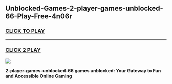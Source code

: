 
## Unblocked-Games-2-player-games-unblocked-66-Play-Free-4n06r
<h3>
<a href="https://premium76.site?title=2-player-games-unblocked-66&ref=10A">CLICK TO PLAY</a></h3>
<hr>

<h3>
<a href="https://premium76.site?title=2-player-games-unblocked-66&ref=10A">CLICK 2 PLAY</a>
  
</h3>

<a href="https://premium76.site?title=2-player-games-unblocked-66&ref=10A"><img src="https://clearcache.store/games.png"></a>


**2-player-games-unblocked-66 games unblocked: Your Gateway to Fun and Accessible Online Gaming**
